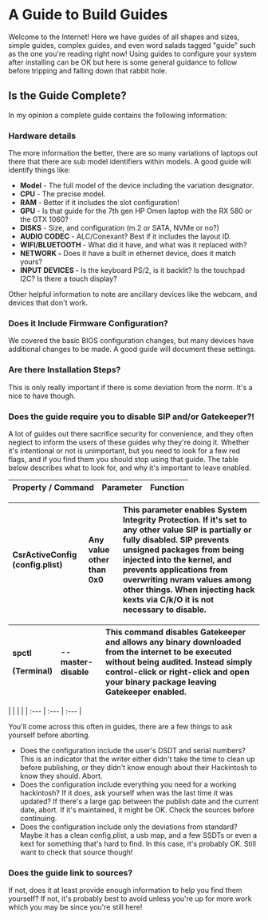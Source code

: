 # A Guide to Build Guides

Welcome to the Internet! Here we have guides of all shapes and sizes, simple guides, complex guides, and even word salads tagged "guide" such as the one you're reading right now! Using guides to configure your system after installing can be OK but here is some general guidance to follow before tripping and falling down that rabbit hole.

## Is the Guide Complete?

In my opinion a complete guide contains the following information:

### Hardware details

The more information the better, there are so many variations of laptops out there that there are sub model identifiers within models. A good guide will identify things like:

* **Model** - The full model of the device including the variation designator.
* **CPU** - The precise model.
* **RAM** - Better if it includes the slot configuration!
* **GPU** - Is that guide for the 7th gen HP Omen laptop with the RX 580 or the GTX 1060?
* **DISKS** - Size, and configuration \(m.2 or SATA, NVMe or no?\)
* **AUDIO CODEC** - ALC/Conexant?  Best if it includes the layout ID.
* **WIFI/BLUETOOTH** - What did it have, and what was it replaced with?
* **NETWORK -** Does it have a built in ethernet device, does it match yours?
* **INPUT DEVICES -** Is the keyboard PS/2, is it backlit?  Is the touchpad I2C?  Is there a touch display?

Other helpful information to note are ancillary devices like the webcam, and devices that don't work.

### Does it Include Firmware Configuration?

We covered the basic BIOS configuration changes, but many devices have additional changes to be made. A good guide will document these settings.

### Are there Installation Steps?

This is only really important if there is some deviation from the norm. It's a nice to have though.

### Does the guide require you to disable SIP and/or Gatekeeper?!

A lot of guides out there sacrifice security for convenience, and they often neglect to inform the users of these guides why they're doing it. Whether it's intentional or not is unimportant, but you need to look for a few red flags, and if you find them you should stop using that guide. The table below describes what to look for, and why it's important to leave enabled.

| Property / Command | Parameter | Function |
| :--- | :--- | :--- |


| CsrActiveConfig \(config.plist\) | Any value other than 0x0 | This parameter enables System Integrity Protection. If it's set to any other value SIP is partially or fully disabled. SIP prevents unsigned packages from being injected into the kernel, and prevents applications from overwriting nvram values among other things. When injecting hack kexts via C/k/O it is not necessary to disable. |
| :--- | :--- | :--- |


<table>
  <thead>
    <tr>
      <th style="text-align:left">
        <p>spctl</p>
        <p>(Terminal)</p>
      </th>
      <th style="text-align:left">--master-disable</th>
      <th style="text-align:left">This command disables Gatekeeper and allows any binary downloaded from
        the internet to be executed without being audited. Instead simply control-click
        or right-click and open your binary package leaving Gatekeeper enabled.</th>
    </tr>
  </thead>
  <tbody></tbody>
</table>|  |  |  |
| :--- | :--- | :--- |


You'll come across this often in guides, there are a few things to ask yourself before aborting.

* Does the configuration include the user's DSDT and serial numbers?  This is an indicator that the writer either didn't take the time to clean up before publishing, or they didn't know enough about their Hackintosh to know they should.  Abort.
* Does the configuration include everything you need for a working hackintosh?  If it does, ask yourself when was the last time it was updated?  If there's a large gap between the publish date and the current date, abort.  If it's maintained, it might be OK.  Check the sources before continuing.
* Does the configuration include only the deviations from standard?  Maybe it has a clean config.plist, a usb map, and a few SSDTs or even a kext for something that's hard to find.  In this case, it's probably OK.  Still want to check that source though!

### Does the guide link to sources?

If not, does it at least provide enough information to help you find them yourself? If not, it's probably best to avoid unless you're up for more work which you may be since you're still here!

